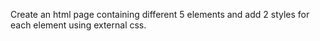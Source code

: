 Create an html page containing different 5 elements and add 2 styles for each element using external css.